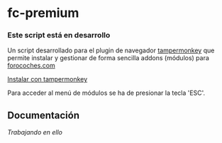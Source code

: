 # fc-premium

### Este script está en desarrollo

Un script desarrollado para el plugin de navegador [tampermonkey](https://www.tampermonkey.net/) que permite instalar y gestionar de forma sencilla addons (módulos) para [forocoches.com](https://forocoches.com)

[Instalar con tampermonkey](https://github.com/fc-premium/fc-premium/raw/master/index.user.js)

Para acceder al menú de módulos se ha de presionar la tecla 'ESC'.


## Documentación
_Trabajando en ello_
